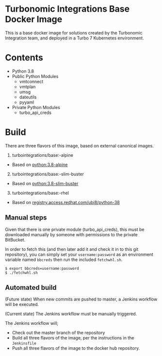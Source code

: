 # Turbonomic Integrations Base Docker Image
This is a base docker image for solutions created by the Turbonomic Integration team, and deployed in a Turbo 7 Kubernetes environment.

# Contents
* Python 3.8
* Public Python Modules
  * vmtconnect
  * vmtplan
  * umsg
  * dateutils
  * pyyaml
* Private Python Modules
  * turbo_api_creds

# Build

There are three flavors of this image, based on external canonical images.

1. turbointegrations/base:<version>-alpine
  * Based on [python:3.8-alpine](https://hub.docker.com/_/python)
2. turbointegrations/base:<version>-slim-buster
  * Based on [python:3.8-slim-buster](https://hub.docker.com/_/python)
3. turbointegrations/base:<version>-rhel
  * Based on [registry.access.redhat.com/ubi8/python-38](https://catalog.redhat.com/software/containers/ubi8/python-38/5dde9cacbed8bd164a0af24a)

## Manual steps

Given that there is one private module (turbo_api_creds), this must be downloaded manually by someone with permissions to the private BitBucket.

In order to fetch this (and then later add it and check it in to this git repository), you can simply set your `username:password` as an environment variable named `bbcreds` then run the included `fetchwhl.sh`.

```
$ export bbcreds=username:password
$ ./fetchwhl.sh
```

## Automated build

(Future state) When new commits are pushed to master, a Jenkins workflow will be executed.

(Current state) The Jenkins workflow must be manually triggered.

The Jenkins workflow will;
* Check out the master branch of the repository
* Build all three flavors of the image, per the instructions in the `Jenkinsfile`
* Push all three flavors of the image to the docker hub repository.
